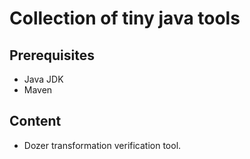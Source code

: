 Collection of tiny java tools
==============================

Prerequisites
-------------
* Java JDK
* Maven

Content
-------
* Dozer transformation verification tool.
